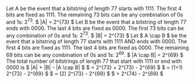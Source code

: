 Let A be the event that a bitstring of length 77 starts with 1111.
The first 4 bits are fixed as 1111.
The remaining 73 bits can be any combination of 0s and 1s: $2^{73}$.
$ |A| = 2^{73} $
Let B be the event that a bitstring of length 77 ends with 0000.
The last 4 bits are fixed as 0000.
The first 73 bits can be any combination of 0s and 1s: $2^{73}$.
$ |B| = 2^{73} $
Let $ A \cap B $ be the event that a bitstring of length 77 starts with 1111 AND ends with 0000.
The first 4 bits are fixed as 1111.
The last 4 bits are fixed as 0000.
The remaining 69 bits can be any combination of 0s and 1s: $2^{69}$.
$ |A \cap B| = 2^{69} $
The total number of bitstrings of length 77 that start with 1111 or end with 0000 is $ |A| + |B| - |A \cap B| $
$ = 2^{73} + 2^{73} - 2^{69} $
$ = (1+1) 2^{73} - 2^{69} $
$ = (2) 2^{73} - 2^{69} $
$ = 2^{74} - 2^{69} $

